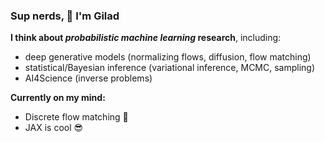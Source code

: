 ### Sup nerds, 👋 I'm Gilad

**I think about *probabilistic machine learning* research**, including:
- deep generative models (normalizing flows, diffusion, flow matching)
- statistical/Bayesian inference (variational inference, MCMC, sampling)
- AI4Science (inverse problems)

**Currently on my mind:**
- Discrete flow matching 🌊
- JAX is cool 😎
